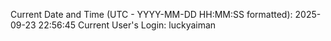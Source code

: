 Current Date and Time (UTC - YYYY-MM-DD HH:MM:SS formatted): 2025-09-23 22:56:45
Current User's Login: luckyaiman
